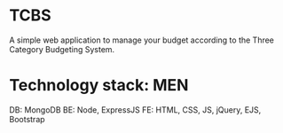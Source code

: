# TCBS
A simple web application to manage your budget according to the Three Category Budgeting System.

# Technology stack: MEN
DB: MongoDB
BE: Node, ExpressJS
FE: HTML, CSS, JS, jQuery, EJS, Bootstrap



